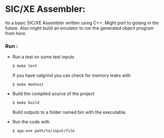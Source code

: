 # SIC/XE Assembler:
Its a basic SIC/XE Assembler written using C++. Might port to golang in the future. Also might build an emulator to run the generated object program from here.

### Run :
- Run a test on some test inputs
    ```bash
    $ make test
    ```
    If you have valgrind you can check for memory leaks with
    ```
    $ make memtest
    ```
- Build the compiled source of the project
    ```bash
    $ make build
    ```
 
    Build outputs to a folder named bin with the executable.
    
- Run the code with
    ```bash
    $ app.exe path/to/input/file
    ```
